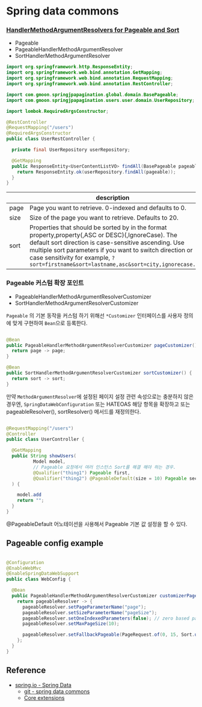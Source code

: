# Spring data commons

### [HandlerMethodArgumentResolvers for Pageable and Sort](https://docs.spring.io/spring-data/commons/reference/repositories/core-extensions.html#core.web.basic.paging-and-sorting)

- Pageable
- PageableHandlerMethodArgumentResolver
- SortHandlerMethodArgumentResolver

```java
import org.springframework.http.ResponseEntity;
import org.springframework.web.bind.annotation.GetMapping;
import org.springframework.web.bind.annotation.RequestMapping;
import org.springframework.web.bind.annotation.RestController;

import com.gmoon.springjpapagination.global.domain.BasePageable;
import com.gmoon.springjpapagination.users.user.domain.UserRepository;

import lombok.RequiredArgsConstructor;

@RestController
@RequestMapping("/users")
@RequiredArgsConstructor
public class UserRestController {

  private final UserRepository userRepository;

  @GetMapping
  public ResponseEntity<UserContentListVO> findAll(BasePageable pageable) {
    return ResponseEntity.ok(userRepository.findAll(pageable));
  }
}
```

|      | description                                                                                                                                                                                                                                                                                                     |
|------|-----------------------------------------------------------------------------------------------------------------------------------------------------------------------------------------------------------------------------------------------------------------------------------------------------------------|
| page | Page you want to retrieve. 0-indexed and defaults to 0.                                                                                                                                                                                                                                                         |
| size | Size of the page you want to retrieve. Defaults to 20.                                                                                                                                                                                                                                                          |
| sort | Properties that should be sorted by in the format property,property(,ASC or DESC)(,IgnoreCase). The default sort direction is case-sensitive ascending. Use multiple sort parameters if you want to switch direction or case sensitivity for example, `?sort=firstname&sort=lastname,asc&sort=city,ignorecase.` |

### Pageable 커스텀 확장 포인트

- PageableHandlerMethodArgumentResolverCustomizer
- SortHandlerMethodArgumentResolverCustomizer

`Pageable` 의 기본 동작을 커스텀 하기 위해선 `*Customizer` 인터페이스를 사용자 정의에 맞게 구현하여 `Bean`으로 등록한다.

```java

@Bean
public PageableHandlerMethodArgumentResolverCustomizer pageCustomizer() {
  return page -> page;
}

@Bean
public SortHandlerMethodArgumentResolverCustomizer sortCustomizer() {
  return sort -> sort;
}
```

만약 `MethodArgumentResolver`에 설정된 페이지 설정 관련 속성으로는 충분하지 않은 경우엔, `SpringDataWebConfiguration` 또는 HATEOAS 해당 항목을 확장하고 또는
pageableResolver(), sortResolver() 메서드를 재정의한다.

```java

@RequestMapping("/users")
@Controller
public class UserController {

  @GetMapping
  public String showUsers(
          Model model,
          // Pageable 요청에서 여러 인스턴스 Sort를 해결 해야 하는 경우.
          @Qualifier("thing1") Pageable first,
          @Qualifier("thing2") @PageableDefault(size = 10) Pageable second
  ) {

    model.add
    return "";
  }
} 
```

@PageableDefault 어노테이션을 사용해서 Pageable 기본 값 설정을 할 수 있다.

## Pageable config example

```java

@Configuration
@EnableWebMvc
@EnableSpringDataWebSupport
public class WebConfig {

  @Bean
  public PageableHandlerMethodArgumentResolverCustomizer customizerPageableResolver() {
    return pageableResolver -> {
      pageableResolver.setPageParameterName("page");
      pageableResolver.setSizeParameterName("pageSize");
      pageableResolver.setOneIndexedParameters(false); // zero based page
      pageableResolver.setMaxPageSize(10);

      pageableResolver.setFallbackPageable(PageRequest.of(0, 15, Sort.unsorted()));
    };
  }
}
```

## Reference

- [spring.io - Spring Data](https://spring.io/projects/spring-data#learn)
  - [git - spring data commons](https://github.com/spring-projects/spring-data-commons)
  - [Core extensions](https://docs.spring.io/spring-data/commons/reference/repositories/core-extensions.html)
